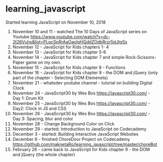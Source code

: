 # learning_javascript

Started learning JavaScript on November 10, 2018
1. November 10 and 11 - watched The 10 Days of JavaScript series on Youtube 
https://www.youtube.com/watch?v=dc-2t26Vuhs&list=PLpcSpRrAaOaoIqHQddZOdbRrzr5dJtgSs
2. November 12 - JavaScript for Kids chapters 1- 4
3. November 13 - JavaScript for Kids chapter 5-6
4. November 14 - JavaScript for Kids chapter 7 and simple Rock-Scissors-Paper game on my own. 
5. November 15 - JavaScript for Kids chapter 8 - Functions
6. November 16 - JavaScript for Kids chapter 9 - the DOM and jQuery (only part of the chapter - Selecting DOM Elemenets)
7. November 21 - whatsdev youtube channel - tutorial on building Digital Clock
8. November 24 - JavaScript30 by Wes Bos https://javascript30.com/ - Day 1: Drum Kit
9. November 25 - JavaScript30 by Wes Bos https://javascript30.com/ - Day2: Clock in JS and CSS
10. November 26 - JavaScript30 by Wes Bos https://javascript30.com/  - Day 3: Spacing, blur and color
11. November 28 - Change Background Color on Click 
12. November 29 - started: Introduction to JavaScript on Codecademy 
13. December 3 - started: Building Interactive JavaScript Websites
14. December 6 - finished ChoreDoor Project on Codecademy  https://github.com/maknetaRo/learning_javascript/tree/master/choreBot
15. February 26 - came back to JavaScript for Kids chapter 9 - the DOM and jQuery (the whole chapter)
